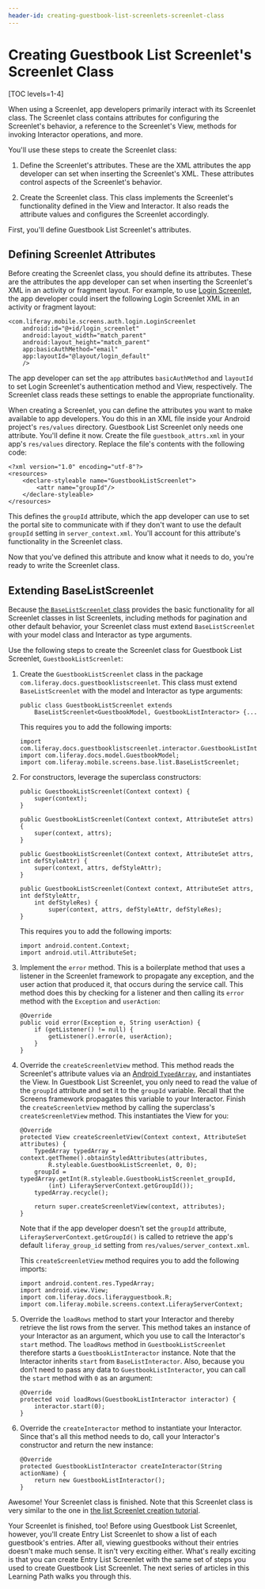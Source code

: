 ```yaml
---
header-id: creating-guestbook-list-screenlets-screenlet-class
---
```


# Creating Guestbook List Screenlet's Screenlet Class

[TOC levels=1-4]

When using a Screenlet, app developers primarily interact with its Screenlet 
class. The Screenlet class contains attributes for configuring the Screenlet's 
behavior, a reference to the Screenlet's View, methods for invoking Interactor 
operations, and more. 

You'll use these steps to create the Screenlet class: 

1.  Define the Screenlet's attributes. These are the XML attributes the app 
    developer can set when inserting the Screenlet's XML. These attributes 
    control aspects of the Screenlet's behavior. 

2.  Create the Screenlet class. This class implements the Screenlet's 
    functionality defined in the View and Interactor. It also reads the 
    attribute values and configures the Screenlet accordingly. 

First, you'll define Guestbook List Screenlet's attributes. 

## Defining Screenlet Attributes

Before creating the Screenlet class, you should define its attributes. These are 
the attributes the app developer can set when inserting the Screenlet's XML in 
an activity or fragment layout. For example, to use 
[Login Screenlet](/docs/7-0/reference/-/knowledge_base/r/loginscreenlet-for-android), 
the app developer could insert the following Login Screenlet XML in an activity 
or fragment layout: 

    <com.liferay.mobile.screens.auth.login.LoginScreenlet
        android:id="@+id/login_screenlet"
        android:layout_width="match_parent"
        android:layout_height="match_parent"
        app:basicAuthMethod="email"
        app:layoutId="@layout/login_default"
        />

The app developer can set the `app` attributes `basicAuthMethod` and `layoutId` 
to set Login Screenlet's authentication method and View, respectively. The 
Screenlet class reads these settings to enable the appropriate functionality. 

When creating a Screenlet, you can define the attributes you want to make 
available to app developers. You do this in an XML file inside your Android 
project's `res/values` directory. Guestbook List Screenlet only needs one 
attribute. You'll define it now. Create the file `guestbook_attrs.xml` in your 
app's `res/values` directory. Replace the file's contents with the following 
code: 

    <?xml version="1.0" encoding="utf-8"?>
    <resources>
        <declare-styleable name="GuestbookListScreenlet">
            <attr name="groupId"/>
        </declare-styleable>
    </resources>

This defines the `groupId` attribute, which the app developer can use to set the 
portal site to communicate with if they don't want to use the default `groupId` 
setting in `server_context.xml`. You'll account for this attribute's 
functionality in the Screenlet class. 

Now that you've defined this attribute and know what it needs to do, you're 
ready to write the Screenlet class. 

## Extending BaseListScreenlet

Because 
[the `BaseListScreenlet` class](https://github.com/liferay/liferay-screens/blob/master/android/library/src/main/java/com/liferay/mobile/screens/base/list/BaseListScreenlet.java) 
provides the basic functionality for all Screenlet classes in list Screenlets, 
including methods for pagination and other default behavior, your Screenlet 
class must extend `BaseListScreenlet` with your model class and Interactor as 
type arguments. 

Use the following steps to create the Screenlet class for Guestbook List 
Screenlet, `GuestbookListScreenlet`:

1.  Create the `GuestbookListScreenlet` class in the package 
    `com.liferay.docs.guestbooklistscreenlet`. This class must extend 
    `BaseListScreenlet` with the model and Interactor as type arguments: 

        public class GuestbookListScreenlet extends 
            BaseListScreenlet<GuestbookModel, GuestbookListInteractor> {...

    This requires you to add the following imports: 

        import com.liferay.docs.guestbooklistscreenlet.interactor.GuestbookListInteractor;
        import com.liferay.docs.model.GuestbookModel;
        import com.liferay.mobile.screens.base.list.BaseListScreenlet;

2.  For constructors, leverage the superclass constructors: 

        public GuestbookListScreenlet(Context context) {
            super(context);
        }

        public GuestbookListScreenlet(Context context, AttributeSet attrs) {
            super(context, attrs);
        }

        public GuestbookListScreenlet(Context context, AttributeSet attrs, int defStyleAttr) {
            super(context, attrs, defStyleAttr);
        }

        public GuestbookListScreenlet(Context context, AttributeSet attrs, int defStyleAttr, 
            int defStyleRes) {
                super(context, attrs, defStyleAttr, defStyleRes);
        }

    This requires you to add the following imports: 

        import android.content.Context;
        import android.util.AttributeSet;

3.  Implement the `error` method. This is a boilerplate method that uses a 
    listener in the Screenlet framework to propagate any exception, and the 
    user action that produced it, that occurs during the service call. This 
    method does this by checking for a listener and then calling its `error` 
    method with the `Exception` and `userAction`: 

        @Override
        public void error(Exception e, String userAction) {
            if (getListener() != null) {
                getListener().error(e, userAction);
            }
        }

4.  Override the `createScreenletView` method. This method reads the Screenlet's 
    attribute values via an 
    [Android `TypedArray`](https://developer.android.com/reference/android/content/res/TypedArray.html), 
    and instantiates the View. In Guestbook List Screenlet, you only need to 
    read the value of the `groupId` attribute and set it to the `groupId` 
    variable. Recall that the Screens framework propagates this variable to your 
    Interactor. Finish the `createScreenletView` method by calling the 
    superclass's `createScreenletView` method. This instantiates the View for 
    you: 

        @Override
        protected View createScreenletView(Context context, AttributeSet attributes) {
            TypedArray typedArray = context.getTheme().obtainStyledAttributes(attributes, 
                R.styleable.GuestbookListScreenlet, 0, 0);
            groupId = typedArray.getInt(R.styleable.GuestbookListScreenlet_groupId, 
                (int) LiferayServerContext.getGroupId());
            typedArray.recycle();

            return super.createScreenletView(context, attributes);
        }

    Note that if the app developer doesn't set the `groupId` attribute, 
    `LiferayServerContext.getGroupId()` is called to retrieve the app's default 
    `liferay_group_id` setting from `res/values/server_context.xml`. 

    This `createScreenletView` method requires you to add the following imports: 

        import android.content.res.TypedArray;
        import android.view.View;
        import com.liferay.docs.liferayguestbook.R;
        import com.liferay.mobile.screens.context.LiferayServerContext;

5.  Override the `loadRows` method to start your Interactor and thereby retrieve 
    the list rows from the server. This method takes an instance of your 
    Interactor as an argument, which you use to call the Interactor's `start` 
    method. The `loadRows` method in `GuestbookListScreenlet` therefore starts a 
    `GuestbookListInteractor` instance. Note that the Interactor inherits 
    `start` from `BaseListInteractor`. Also, because you don't need to pass any 
    data to `GuestbookListInteractor`, you can call the `start` method with `0` 
    as an argument: 

        @Override
        protected void loadRows(GuestbookListInteractor interactor) {
            interactor.start(0);
        }

6.  Override the `createInteractor` method to instantiate your Interactor. Since 
    that's all this method needs to do, call your Interactor's constructor and 
    return the new instance: 

        @Override
        protected GuestbookListInteractor createInteractor(String actionName) {
            return new GuestbookListInteractor();
        }

Awesome! Your Screenlet class is finished. Note that this Screenlet class is 
very similar to the one in 
[the list Screenlet creation tutorial](/docs/7-0/tutorials/-/knowledge_base/t/creating-android-list-screenlets#creating-the-screenlet-class). 

Your Screenlet is finished, too! Before using Guestbook List Screenlet, however, 
you'll create Entry List Screenlet to show a list of each guestbook's entries. 
After all, viewing guestbooks without their entries doesn't make much sense. It 
isn't very exciting either. What's really exciting is that you can create Entry 
List Screenlet with the same set of steps you used to create Guestbook List 
Screenlet. The next series of articles in this Learning Path walks you through 
this. 

